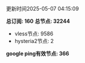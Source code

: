 更新时间2025-05-07 04:15:09

**总订阅: 160**
**总节点: 32244**
- vless节点: 9586
- hysteria2节点: 2

**google ping有效节点: 366**

